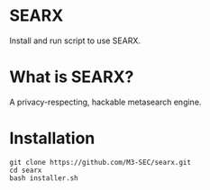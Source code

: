 # SEARX
Install and run script to use SEARX.

# What is SEARX?
A privacy-respecting, hackable metasearch engine.

# Installation
```
git clone https://github.com/M3-SEC/searx.git
cd searx
bash installer.sh
```
